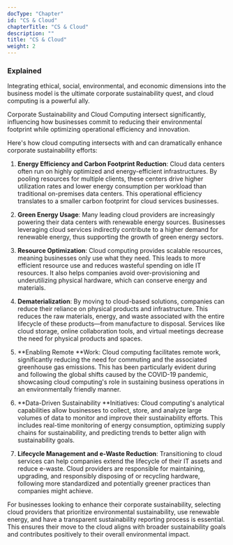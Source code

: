 ```yaml
---
docType: "Chapter"
id: "CS & Cloud"
chapterTitle: "CS & Cloud"
description: ""
title: "CS & Cloud"
weight: 2
---
```


### Explained

Integrating ethical, social, environmental, and economic dimensions into the business model is the ultimate corporate sustainability quest, and cloud computing is a powerful ally.

Corporate Sustainability and Cloud Computing intersect significantly, influencing how businesses commit to reducing their environmental footprint while optimizing operational efficiency and innovation.

Here's how cloud computing intersects with and can dramatically enhance corporate sustainability efforts:

1. **Energy Efficiency and Carbon Footprint Reduction**: Cloud data centers often run on highly optimized and energy-efficient infrastructures. By pooling resources for multiple clients, these centers drive higher utilization rates and lower energy consumption per workload than traditional on-premises data centers. This operational efficiency translates to a smaller carbon footprint for cloud services businesses.

2. **Green Energy Usage**: Many leading cloud providers are increasingly powering their data centers with renewable energy sources. Businesses leveraging cloud services indirectly contribute to a higher demand for renewable energy, thus supporting the growth of green energy sectors.

3. **Resource Optimization**: Cloud computing provides scalable resources, meaning businesses only use what they need. This leads to more efficient resource use and reduces wasteful spending on idle IT resources. It also helps companies avoid over-provisioning and underutilizing physical hardware, which can conserve energy and materials.

4. **Dematerialization**: By moving to cloud-based solutions, companies can reduce their reliance on physical products and infrastructure. This reduces the raw materials, energy, and waste associated with the entire lifecycle of these products—from manufacture to disposal. Services like cloud storage, online collaboration tools, and virtual meetings decrease the need for physical products and spaces.

5. **Enabling Remote **Work: Cloud computing facilitates remote work, significantly reducing the need for commuting and the associated greenhouse gas emissions. This has been particularly evident during and following the global shifts caused by the COVID-19 pandemic, showcasing cloud computing's role in sustaining business operations in an environmentally friendly manner.

5. **Data-Driven Sustainability **Initiatives: Cloud computing's analytical capabilities allow businesses to collect, store, and analyze large volumes of data to monitor and improve their sustainability efforts. This includes real-time monitoring of energy consumption, optimizing supply chains for sustainability, and predicting trends to better align with sustainability goals.

6. **Lifecycle Management and e-Waste Reduction**: Transitioning to cloud services can help companies extend the lifecycle of their IT assets and reduce e-waste. Cloud providers are responsible for maintaining, upgrading, and responsibly disposing of or recycling hardware, following more standardized and potentially greener practices than companies might achieve.

For businesses looking to enhance their corporate sustainability, selecting cloud providers that prioritize environmental sustainability, use renewable energy, and have a transparent sustainability reporting process is essential. This ensures their move to the cloud aligns with broader sustainability goals and contributes positively to their overall environmental impact.


